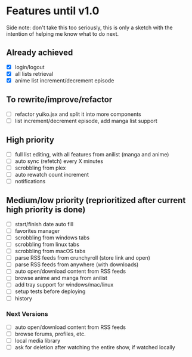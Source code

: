 # Features until v1.0

Side note: don't take this too seriously, this is only a sketch with the intention of helping me know what to do next.

## Already achieved

- [x] login/logout
- [x] all lists retrieval
- [x] anime list increment/decrement episode

## To rewrite/improve/refactor

- [ ] refactor yuiko.jsx and split it into more components
- [ ] list increment/decrement episode, add manga list support

## High priority

- [ ] full list editing, with all features from anilist (manga and anime)
- [ ] auto sync (refetch) every X minutes
- [ ] scrobbling from plex
- [ ] auto rewatch count increment
- [ ] notifications

## Medium/low priority (reprioritized after current high priority is done)

- [ ] start/finish date auto fill
- [ ] favorites manager
- [ ] scrobbling from windows tabs
- [ ] scrobbling from linux tabs
- [ ] scrobbling from macOS tabs
- [ ] parse RSS feeds from crunchyroll (store link and open)
- [ ] parse RSS feeds from anywhere (with downloads)
- [ ] auto open/download content from RSS feeds
- [ ] browse anime and manga from anilist
- [ ] add tray support for windows/mac/linux
- [ ] setup tests before deploying
- [ ] history

### Next Versions

- [ ] auto open/download content from RSS feeds
- [ ] browse forums, profiles, etc.
- [ ] local media library
- [ ] ask for deletion after watching the entire show, if watched locally
